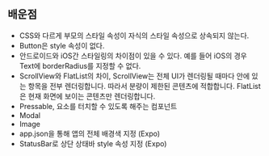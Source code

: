 ## 배운점

- CSS와 다르게 부모의 스타일 속성이 자식의 스타일 속성으로 상속되지 않는다.
- Button은 style 속성이 없다.
- 안드로이드와 iOS간 스타일링의 차이점이 있을 수 있다. 예를 들어 iOS의 경우 Text에 borderRadius를 지정할 수 없다.
- ScrollView와 FlatList의 차이, ScrollView는 전체 UI가 렌더링될 때마다 안에 있는 항목을 전부 렌더링합니다. 따라서 분량이 제한된 콘텐츠에 적합합니다. FlatList은 현재 화면에 보이는 콘텐츠만 렌더링합니다.
- Pressable, 요소를 터치할 수 있도록 해주는 컴포넌트
- Modal
- Image
- app.json을 통해 앱의 전체 배경색 지정 (Expo)
- StatusBar로 상단 상태바 style 속성 지정 (Expo)

